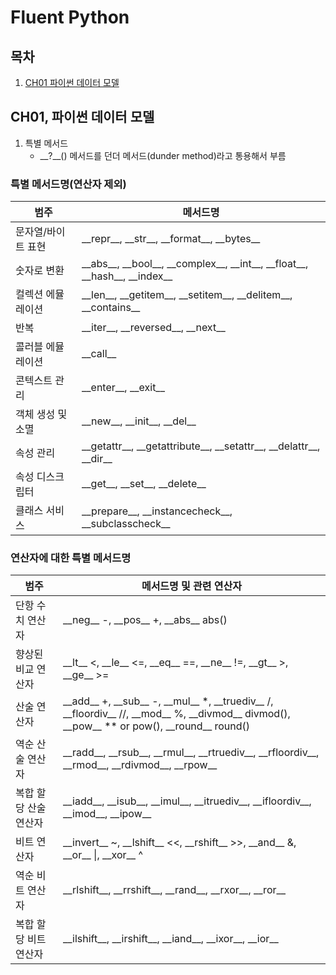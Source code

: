 # Fluent Python
## 목차
1. [CH01 파이썬 데이터 모델](#CH01,-파이썬-데이터-모델)




## CH01, 파이썬 데이터 모델

1. 특별 메서드
    - \__?__() 메서드를 던더 메서드(dunder method)라고 통용해서 부름

### 특별 메서드명(연산자 제외)
|**범주**|**메서드명**|
|--------|----|
|문자열/바이트 표현|\_\_repr\_\_, \_\_str\_\_, \_\_format\_\_, \_\_bytes\_\_|
|숫자로 변환|\_\_abs\_\_, \_\_bool\_\_, \_\_complex\_\_, \_\_int\_\_, \_\_float\_\_, \_\_hash\_\_, \_\_index\_\_|
|컬렉션 에뮬레이션|\_\_len\_\_, \_\_getitem\_\_, \_\_setitem\_\_, \_\_delitem\_\_, \_\_contains\_\_|
|반복|\_\_iter\_\_, \_\_reversed\_\_, \_\_next\_\_|
|콜러블 에뮬레이션|\_\_call\_\_|
|콘텍스트 관리|\_\_enter\_\_, \_\_exit\_\_|
|객체 생성 및 소멸|\_\_new\_\_, \_\_init\_\_, \_\_del\_\_|
|속성 관리|\_\_getattr\_\_, \_\_getattribute\_\_, \_\_setattr\_\_, \_\_delattr\_\_, \_\_dir\_\_|
|속성 디스크립터|\_\_get\_\_, \_\_set\_\_, \_\_delete\_\_|
|클래스 서비스|\_\_prepare\_\_, \_\_instancecheck\_\_, \_\_subclasscheck\_\_|

### 연산자에 대한 특별 메서드명
|**범주**|**메서드명 및 관련 연산자**|
|------------------|----|
|단항 수치 연산자|\_\_neg\_\_ -, \_\_pos\_\_ +, \_\_abs\_\_ abs()|
|향상된 비교 연산자|\_\_lt\_\_ <, \_\_le\_\_ <=, \_\_eq\_\_ ==, \_\_ne\_\_ !=, \_\_gt\_\_ >, \_\_ge\_\_ >=|
|산술 연산자|\_\_add\_\_ +, \_\_sub\_\_ -, \_\_mul\_\_ *, \_\_truediv\_\_ /, \_\_floordiv\_\_ //, \_\_mod\_\_ %, \_\_divmod\_\_ divmod(), \_\_pow\_\_ ** or pow(), \_\_round\_\_ round()|
|역순 산술 연산자|\_\_radd\_\_, \_\_rsub\_\_, \_\_rmul\_\_, \_\_rtruediv\_\_, \_\_rfloordiv\_\_, \_\_rmod\_\_, \_\_rdivmod\_\_, \_\_rpow\_\_|
|복합 할당 산술 연산자|\_\_iadd\_\_, \_\_isub\_\_, \_\_imul\_\_, \_\_itruediv\_\_, \_\_ifloordiv\_\_, \_\_imod\_\_, \_\_ipow\_\_|
|비트 연산자|\_\_invert\_\_ ~, \_\_lshift\_\_ <<, \_\_rshift\_\_ >>, \_\_and\_\_ &, \_\_or\_\_ \|, \_\_xor\_\_ ^|
|역순 비트 연산자|\_\_rlshift\_\_, \_\_rrshift\_\_, \_\_rand\_\_, \_\_rxor\_\_, \_\_ror\_\_|
|복합 할당 비트 연산자|\_\_ilshift\_\_, \_\_irshift\_\_, \_\_iand\_\_, \_\_ixor\_\_, \_\_ior\_\_|
